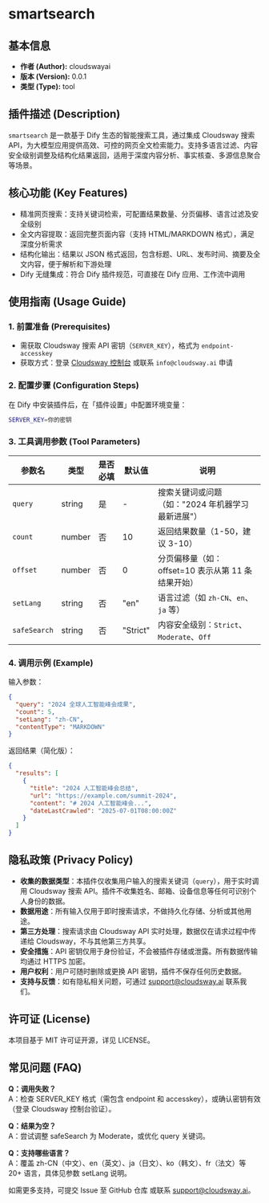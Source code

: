 # smartsearch

## 基本信息
- **作者 (Author):** cloudswayai  
- **版本 (Version):** 0.0.1  
- **类型 (Type):** tool  

## 插件描述 (Description)
`smartsearch` 是一款基于 Dify 生态的智能搜索工具，通过集成 Cloudsway 搜索 API，为大模型应用提供高效、可控的网页全文检索能力。支持多语言过滤、内容安全级别调整及结构化结果返回，适用于深度内容分析、事实核查、多源信息聚合等场景。

## 核心功能 (Key Features)
- 精准网页搜索：支持关键词检索，可配置结果数量、分页偏移、语言过滤及安全级别
- 全文内容提取：返回完整页面内容（支持 HTML/MARKDOWN 格式），满足深度分析需求
- 结构化输出：结果以 JSON 格式返回，包含标题、URL、发布时间、摘要及全文内容，便于解析和下游处理
- Dify 无缝集成：符合 Dify 插件规范，可直接在 Dify 应用、工作流中调用

## 使用指南 (Usage Guide)

### 1. 前置准备 (Prerequisites)
- 需获取 Cloudsway 搜索 API 密钥（`SERVER_KEY`），格式为 `endpoint-accesskey`
- 获取方式：登录 [Cloudsway 控制台](https://www.cloudsway.ai) 或联系 `info@cloudsway.ai` 申请

### 2. 配置步骤 (Configuration Steps)
在 Dify 中安装插件后，在「插件设置」中配置环境变量：  
```bash
SERVER_KEY=你的密钥 
```

### 3. 工具调用参数 (Tool Parameters)
| 参数名        | 类型   | 是否必填 | 默认值     | 说明                                                                 |  
|---------------|--------|----------|------------|----------------------------------------------------------------------|  
| `query`       | string | 是       | -          | 搜索关键词或问题（如："2024 年机器学习最新进展"）                     |  
| `count`       | number | 否       | 10         | 返回结果数量（1-50，建议 3-10）                                      |  
| `offset`      | number | 否       | 0          | 分页偏移量（如：offset=10 表示从第 11 条结果开始）                   |  
| `setLang`     | string | 否       | "en"       | 语言过滤（如 `zh-CN`、`en`、`ja` 等）                                |  
| `safeSearch`  | string | 否       | "Strict"   | 内容安全级别：`Strict`、`Moderate`、`Off`                            |  

### 4. 调用示例 (Example)
输入参数：  
```json
{
  "query": "2024 全球人工智能峰会成果",
  "count": 5,
  "setLang": "zh-CN",
  "contentType": "MARKDOWN"
}
```
返回结果（简化版）：
```json
{
  "results": [
    {
      "title": "2024 人工智能峰会总结",
      "url": "https://example.com/summit-2024",
      "content": "# 2024 人工智能峰会...",
      "dateLastCrawled": "2025-07-01T08:00:00Z"
    }
  ]
}
```

## 隐私政策 (Privacy Policy)
- **收集的数据类型**：本插件仅收集用户输入的搜索关键词（`query`），用于实时调用 Cloudsway 搜索 API。插件不收集姓名、邮箱、设备信息等任何可识别个人身份的数据。
- **数据用途**：所有输入仅用于即时搜索请求，不做持久化存储、分析或其他用途。
- **第三方处理**：搜索请求由 Cloudsway API 实时处理，数据仅在请求过程中传递给 Cloudsway，不与其他第三方共享。
- **安全措施**：API 密钥仅用于身份验证，不会被插件存储或泄露。所有数据传输均通过 HTTPS 加密。
- **用户权利**：用户可随时删除或更换 API 密钥，插件不保存任何历史数据。
- **支持与反馈**：如有隐私相关问题，可通过 support@cloudsway.ai 联系我们。

## 许可证 (License)
本项目基于 MIT 许可证开源，详见 LICENSE。

## 常见问题 (FAQ)
**Q：调用失败？**  
A：检查 SERVER_KEY 格式（需包含 endpoint 和 accesskey），或确认密钥有效（登录 Cloudsway 控制台验证）。

**Q：结果为空？**  
A：尝试调整 safeSearch 为 Moderate，或优化 query 关键词。

**Q：支持哪些语言？**  
A：覆盖 zh-CN（中文）、en（英文）、ja（日文）、ko（韩文）、fr（法文）等 20+ 语言，具体见参数 setLang 说明。

如需更多支持，可提交 Issue 至 GitHub 仓库 或联系 support@cloudsway.ai。